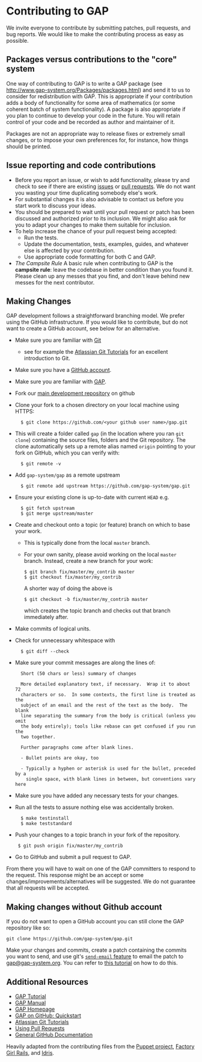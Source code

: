 # Contributing to GAP

We invite everyone to contribute by submitting patches, pull requests, and
bug reports. We would like to make the contributing process as easy as
possible.

## Packages versus contributions to the "core" system

One way of contributing to GAP is to write a GAP package (see
<http://www.gap-system.org/Packages/packages.html>) and send it to us to
consider for redistribution with GAP.  This is appropriate if your
contribution adds a body of functionality for some area of mathematics (or
some coherent batch of system functionality). A package is also appropriate
if you plan to continue to develop your code in the future. You will retain
control of your code and be recorded as author and maintainer of it.

Packages are not an appropriate way to release fixes or extremely small
changes, or to impose your own preferences for, for instance, how things
should be printed.

## Issue reporting and code contributions

* Before you report an issue, or wish to add functionality, please try
  and check to see if there are existing
  [issues](https://github.com/gap-system/gap/issues) or
  [pull requests](https://github.com/gap-system/gap/pulls).
  We do not want you wasting your time duplicating somebody else's work.
* For substantial changes it is also advisable to contact us before
  you start work to discuss your ideas.
* You should be prepared to wait until your pull request or patch
  has been discussed and authorized prior to its inclusion. We might
  also ask for you to adapt your changes to make them suitable for
  inclusion.
* To help increase the chance of your pull request being accepted:
  * Run the tests.
  * Update the documentation, tests, examples, guides, and whatever
    else is affected by your contribution.
  * Use appropriate code formatting for both C and GAP.
* *The Campsite Rule*
  A basic rule when contributing to GAP is the **campsite rule**:
  leave the codebase in better condition than you found it.
  Please clean up any messes that you find, and don't
  leave behind new messes for the next contributor.

## Making Changes

GAP development follows a straightforward branching model. We prefer using
the GitHub infrastructure. If you would like to contribute, but do not want
to create a GitHub account, see below for an alternative.

* Make sure you are familiar with [Git](http://git-scm.com/book)
  * see for example the [Atlassian Git Tutorials](https://www.atlassian.com/git/tutorials/)
    for an excellent introduction to Git.
* Make sure you have a [GitHub account](https://github.com/signup/free).
* Make sure you are familiar with [GAP](http://www.gap-system.org/).
* Fork our [main development repository](https://github.com/gap-system/gap) on github
* Clone your fork to a chosen directory on your local machine using HTTPS:

        $ git clone https://github.com/<your github user name>/gap.git

* This will create a folder called `gap` (in the location where you ran `git
  clone`) containing the source files, folders and the Git repository.  The
  clone automatically sets up a remote alias named `origin` pointing to your
  fork on GitHub, which you can verify with:

        $ git remote -v

* Add `gap-system/gap` as a remote upstream

        $ git remote add upstream https://github.com/gap-system/gap.git

* Ensure your existing clone is up-to-date with current `HEAD` e.g.

        $ git fetch upstream
        $ git merge upstream/master

* Create and checkout onto a topic (or feature) branch on which to base your work.
  * This is typically done from the local `master` branch.
  * For your own sanity, please avoid working on the local `master` branch.
    Instead, create a new branch for your work:

        $ git branch fix/master/my_contrib master
        $ git checkout fix/master/my_contrib

    A shorter way of doing the above is

        $ git checkout -b fix/master/my_contrib master

    which creates the topic branch and checks out that branch immediately after.
* Make commits of logical units.
* Check for unnecessary whitespace with

        $ git diff --check

* Make sure your commit messages are along the lines of:

        Short (50 chars or less) summary of changes

        More detailed explanatory text, if necessary.  Wrap it to about 72
        characters or so.  In some contexts, the first line is treated as the
        subject of an email and the rest of the text as the body.  The blank
        line separating the summary from the body is critical (unless you omit
        the body entirely); tools like rebase can get confused if you run the
        two together.

        Further paragraphs come after blank lines.

        - Bullet points are okay, too

        - Typically a hyphen or asterisk is used for the bullet, preceded by a
          single space, with blank lines in between, but conventions vary here

* Make sure you have added any necessary tests for your changes.
* Run all the tests to assure nothing else was accidentally broken.

        $ make testinstall
        $ make teststandard

 * Push your changes to a topic branch in your fork of the repository.

        $ git push origin fix/master/my_contrib

 * Go to GitHub and submit a pull request to GAP.

From there you will have to wait on one of the GAP committers to respond to
the request. This response might be an accept or some
changes/improvements/alternatives will be suggested.  We do not guarantee
that all requests will be accepted.

## Making changes without Github account

If you do not want to open a GitHub account you can still clone the GAP
repository like so:

    git clone https://github.com/gap-system/gap.git


Make your changes and commits, create a patch containing the commits you
want to send, and use git's [`send-email` feature](http://git-scm.com/docs/git-send-email)
to email the patch to <gap@gap-system.org>.  You can refer to
[this tutorial](https://burzalodowa.wordpress.com/2013/10/05/how-to-send-patches-with-git-send-email/)
on how to do this.

## Additional Resources

* [GAP Tutorial](http://gap-system.org/Manuals/doc/tut/chap0.html)
* [GAP Manual](http://gap-system.org/Manuals/doc/ref/chap0.html)
* [GAP Homepage](http://www.gap-system.org/)
* [GAP on GitHub: Quickstart](https://github.com/gap-system/gap-git-cheat-sheet/raw/master/gap-git-cheat-sheet.pdf)
* [Atlassian Git Tutorials](https://www.atlassian.com/git/tutorials/)
* [Using Pull Requests](https://help.github.com/articles/using-pull-requests)
* [General GitHub Documentation](https://help.github.com/)

Heavily adapted from the contributing files from the
[Puppet project](https://github.com/puppetlabs/puppet),
[Factory Girl Rails](https://github.com/thoughtbot/factory_girl_rails/blob/master/CONTRIBUTING.md),
and [Idris](https://github.com/idris-lang/Idris-dev).
